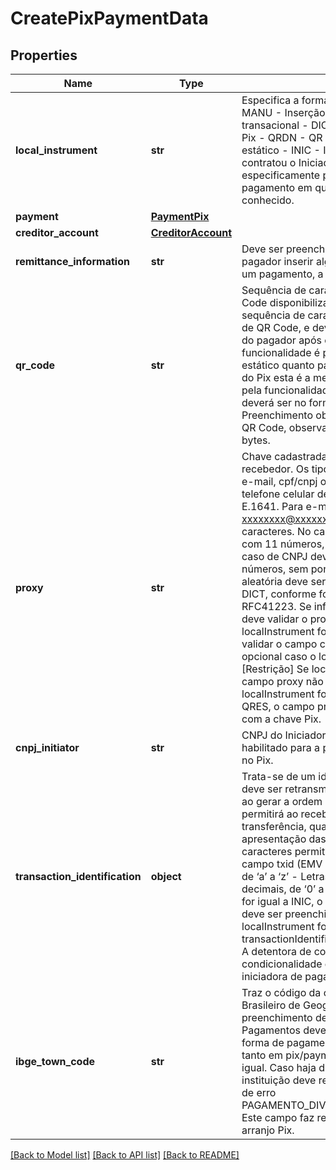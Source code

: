 # CreatePixPaymentData

## Properties
Name | Type | Description | Notes
------------ | ------------- | ------------- | -------------
**local_instrument** | **str** | Especifica a forma de iniciação do pagamento: - MANU - Inserção manual de dados da conta transacional - DICT - Inserção manual de chave Pix - QRDN - QR code dinâmico - QRES - QR code estático - INIC - Indica que o recebedor (creditor) contratou o Iniciador de Pagamentos especificamente para realizar iniciações de pagamento em que o beneficiário é previamente conhecido.  | 
**payment** | [**PaymentPix**](PaymentPix.md) |  | 
**creditor_account** | [**CreditorAccount**](CreditorAccount.md) |  | 
**remittance_information** | **str** | Deve ser preenchido sempre que o usuário pagador inserir alguma informação adicional em um pagamento, a ser enviada ao recebedor.  | [optional] 
**qr_code** | **str** | Sequência de caracteres que corresponde ao QR Code disponibilizado para o pagador. É a sequência de caracteres que seria lida pelo leitor de QR Code, e deve propiciar o retorno dos dados do pagador após consulta na DICT. Essa funcionalidade é possível tanto para QR Code estático quanto para QR Code dinâmico. No arranjo do Pix esta é a mesma sequência gerada e/ou lida pela funcionalidade Pix Copia e Cola. Este campo deverá ser no formato UTF-8. [Restrição] Preenchimento obrigatório para pagamentos por QR Code, observado o tamanho máximo de 512 bytes.  | [optional] 
**proxy** | **str** | Chave cadastrada no DICT pertencente ao recebedor. Os tipos de chaves podem ser: telefone, e-mail, cpf/cnpj ou chave aleatória. No caso de telefone celular deve ser informado no padrão E.1641. Para e-mail deve ter o formato xxxxxxxx@xxxxxxx.xxx(.xx) e no máximo 77 caracteres. No caso de CPF deverá ser informado com 11 números, sem pontos ou traços. Para o caso de CNPJ deverá ser informado com 14 números, sem pontos ou traços. No caso de chave aleatória deve ser informado o UUID gerado pelo DICT, conforme formato especificado na RFC41223. Se informado, a detentora da conta deve validar o proxy no DICT quando localInstrument for igual a DICT, QRDN ou QRES e validar o campo creditorAccount. Esta validação é opcional caso o localInstrument for igual a INIC. [Restrição] Se localInstrument for igual a MANU, o campo proxy não deve ser preenchido. Se localInstrument for igual INIC, DICT, QRDN ou QRES, o campo proxy deve ser sempre preenchido com a chave Pix.  | [optional] 
**cnpj_initiator** | **str** | CNPJ do Iniciador de Pagamento devidamente habilitado para a prestação de Serviço de Iniciação no Pix. | 
**transaction_identification** | **object** | Trata-se de um identificador de transação que deve ser retransmitido intacto pelo PSP do pagador ao gerar a ordem de pagamento. Essa informação permitirá ao recebedor identificar e correlacionar a transferência, quando recebida, com a apresentação das instruções ao pagador. Os caracteres permitidos no contexto do Pix para o campo txid (EMV 62-05) são: - Letras minúsculas, de ‘a’ a ‘z’ - Letras maiúsculas, de ‘A’ a ‘z’ - Dígitos decimais, de ‘0’ a ‘9’  [Restrição] Se localInstrument for igual a INIC, o campo transactionIdentification deve ser preenchido obrigatoriamente. Se localInstrument for igual a MANU ou DICT, o campo transactionIdentification não deve ser preenchido. A detentora de conta deve validar se a condicionalidade do campo foi atendida pela iniciadora de pagamento.  | [optional] 
**ibge_town_code** | **str** | Traz o código da cidade segundo o IBGE (Instituto Brasileiro de Geografia e Estatística). Para o preenchimento deste campo, o Iniciador de Pagamentos deve seguir a orientação do arranjo da forma de pagamento. O preenchimento do campo tanto em pix/payments quanto /consents deve ser igual. Caso haja divergência dos valores, a instituição deve retornar HTTP 422 com o código de erro PAGAMENTO_DIVERGENTE_DO_CONSENTIMENTO. Este campo faz referência ao campo CodMun do arranjo Pix.  | [optional] 

[[Back to Model list]](../README.md#documentation-for-models) [[Back to API list]](../README.md#documentation-for-api-endpoints) [[Back to README]](../README.md)

